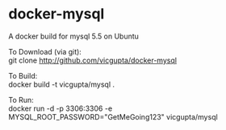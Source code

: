 docker-mysql
============

A docker build for mysql 5.5 on Ubuntu

To Download (via git): <br>
git clone http://github.com/vicgupta/docker-mysql

To Build: <br>
docker build -t vicgupta/mysql .

To Run: <br>
docker run -d -p 3306:3306 -e MYSQL_ROOT_PASSWORD="GetMeGoing123" vicgupta/mysql
